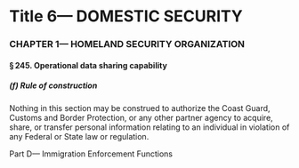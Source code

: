 
# Title 6— DOMESTIC SECURITY
### CHAPTER 1— HOMELAND SECURITY ORGANIZATION
#### § 245. Operational data sharing capability
##### (f) Rule of construction

Nothing in this section may be construed to authorize the Coast Guard, Customs and Border Protection, or any other partner agency to acquire, share, or transfer personal information relating to an individual in violation of any Federal or State law or regulation.

Part D— Immigration Enforcement Functions
